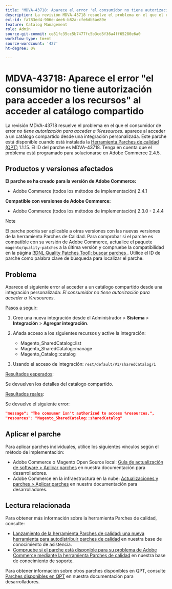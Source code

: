 ```yaml
---
title: "MDVA-43718: Aparece el error 'el consumidor no tiene autorización para acceder a los recursos' al acceder al catálogo compartido"
description: La revisión MDVA-43718 resuelve el problema en el que el error *consumidor no tiene autorización para acceder a %recursos.* aparece al acceder a un catálogo compartido desde una integración personalizada. Este parche está disponible cuando está instalada la [Quality Patches Tool (QPT)](/help/announcements/adobe-commerce-announcements/magento-quality-patches-released-new-tool-to-self-serve-quality-patches.md) 1.1.15. El ID del parche es MDVA-43718. Tenga en cuenta que el problema está programado para solucionarse en Adobe Commerce 2.4.5.
exl-id: fa783ed4-906e-4ee6-b82a-cfe6db5ae89e
feature: Catalog Management
role: Admin
source-git-commit: ce81fc35cc5b7477fc5b3cd5f36a4ff65280e6a0
workflow-type: tm+mt
source-wordcount: '427'
ht-degree: 0%

---
```


# MDVA-43718: Aparece el error &quot;el consumidor no tiene autorización para acceder a los recursos&quot; al acceder al catálogo compartido

La revisión MDVA-43718 resuelve el problema en el que el consumidor de error *no tiene autorización para acceder a %resources.* aparece al acceder a un catálogo compartido desde una integración personalizada. Este parche está disponible cuando está instalada la [Herramienta Parches de calidad (QPT)](/help/announcements/adobe-commerce-announcements/magento-quality-patches-released-new-tool-to-self-serve-quality-patches.md) 1.1.15. El ID del parche es MDVA-43718. Tenga en cuenta que el problema está programado para solucionarse en Adobe Commerce 2.4.5.

## Productos y versiones afectados

**El parche se ha creado para la versión de Adobe Commerce:**

* Adobe Commerce (todos los métodos de implementación) 2.4.1

**Compatible con versiones de Adobe Commerce:**

* Adobe Commerce (todos los métodos de implementación) 2.3.0 - 2.4.4

>[!NOTE]
>
>El parche podría ser aplicable a otras versiones con las nuevas versiones de la herramienta Parches de Calidad. Para comprobar si el parche es compatible con su versión de Adobe Commerce, actualice el paquete `magento/quality-patches` a la última versión y compruebe la compatibilidad en la página [[!DNL Quality Patches Tool]: buscar parches ](https://devdocs.magento.com/quality-patches/tool.html#patch-grid). Utilice el ID de parche como palabra clave de búsqueda para localizar el parche.

## Problema

Aparece el siguiente error al acceder a un catálogo compartido desde una integración personalizada: *El consumidor no tiene autorización para acceder a %resources*.

<u>Pasos a seguir</u>:

1. Cree una nueva integración desde el Administrador > **Sistema** > **Integración** > **Agregar integración**.
1. Añada acceso a los siguientes recursos y active la integración:

   * Magento_SharedCatalog::list
   * Magento_SharedCatalog::manage
   * Magento_Catalog::catalog

1. Usando el acceso de integración: `rest/default/V1/sharedCatalog/1`

<u>Resultados esperados</u>:

Se devuelven los detalles del catálogo compartido.

<u>Resultados reales</u>:

Se devuelve el siguiente error:

```JSON
"message": "The consumer isn't authorized to access %resources.",
"resources": "Magento_SharedCatalog::sharedCatalog"
```

## Aplicar el parche

Para aplicar parches individuales, utilice los siguientes vínculos según el método de implementación:

* Adobe Commerce o Magento Open Source local: [Guía de actualización de software > Aplicar parches](https://devdocs.magento.com/guides/v2.4/comp-mgr/patching/mqp.html) en nuestra documentación para desarrolladores.
* Adobe Commerce en la infraestructura en la nube: [Actualizaciones y parches > Aplicar parches](https://devdocs.magento.com/cloud/project/project-patch.html) en nuestra documentación para desarrolladores.

## Lectura relacionada

Para obtener más información sobre la herramienta Parches de calidad, consulte:

* [Lanzamiento de la herramienta Parches de calidad: una nueva herramienta para autodistribuir parches de calidad](/help/announcements/adobe-commerce-announcements/magento-quality-patches-released-new-tool-to-self-serve-quality-patches.md) en nuestra base de conocimiento de asistencia.
* [Compruebe si el parche está disponible para su problema de Adobe Commerce mediante la herramienta Parches de calidad](/help/support-tools/patches-available-in-qpt-tool/check-patch-for-magento-issue-with-magento-quality-patches.md) en nuestra base de conocimiento de soporte.

Para obtener información sobre otros parches disponibles en QPT, consulte [Parches disponibles en QPT](https://devdocs.magento.com/quality-patches/tool.html#patch-grid) en nuestra documentación para desarrolladores.
